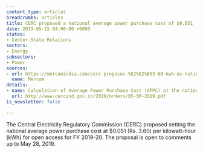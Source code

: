 ```yaml
---
content_type: articles
breadcrumbs: articles
title: CERC proposed a national average power purchase cost of $0.051 (Rs. 3.60)
date: 2019-05-15 04:00:00 +0000
states:
- Center-State Relations
sectors:
- Energy
subsectors:
- Power
sources:
- url: https://mercomindia.com/cerc-proposes-%E2%82%B93-60-kwh-as-national-average-power-purchase-cost-for-open-access/
  name: Mercom
details:
- name: Calculation of Average Power Purchase Cost (APPC) at the national level
  url: http://www.cercind.gov.in/2019/orders/05-SM-2019.pdf
is_newsletter: false

---
```

The Central Electricity Regulatory Commission (CERC) proposed setting the national average power purchase cost at $0.051 (Rs. 3.60) per kilowatt-hour (kWh) for open access for FY 2019-20. The proposal is open to comments up to May 28, 2019.
